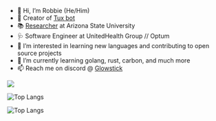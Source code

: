 - 👋 Hi, I’m Robbie (He/Him)
- 🐧 Creator of [Tux bot](https://tuxthebot.dev)
- 📚 [Researcher](https://search.asu.edu/profile/3115118) at Arizona State University
- 🩺 Software Engineer at UnitedHealth Group // Optum
- 👀 I’m interested in learning new languages and contributing to open source projects
- 🌱 I’m currently learning golang, rust, carbon, and much more
- 📫 Reach me on discord @ [Glowstick](https://discord.com/invite/4rtjKrg)

![](https://pbs.twimg.com/media/F8LE5snWQAAdLh7?format=jpg&name=small)

![Top Langs](https://github-readme-stats-sigma-five.vercel.app/api?username=Glowstick0017&show_icons=true&theme=synthwave)

![Top Langs](https://github-readme-stats-sigma-five.vercel.app/api/top-langs/?username=Glowstick0017&theme=synthwave)
<!---
Glowstick0017/Glowstick0017 is a ✨ special ✨ repository because its `README.md` (this file) appears on your GitHub profile.
You can click the Preview link to take a look at your changes.
--->

